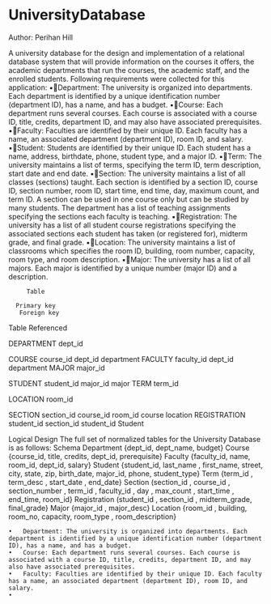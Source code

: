 # UniversityDatabase

Author: Perihan Hill 

A university database for the design and implementation of a relational database system that will provide information on the courses it offers, the academic departments that run the courses, the academic staff, and the enrolled students. 
Following requirements were collected for this application: 
▪Department: The university is organized into departments. Each department is identified by a unique identification number (department ID), has a name, and has a budget. 
▪Course: Each department runs several courses. Each course is associated with a course ID, title, credits, department ID, and may also have associated prerequisites. 
▪Faculty: Faculties are identified by their unique ID. Each faculty has a name, an associated department (department ID), room ID, and salary. 
▪Student: Students are identified by their unique ID. Each student has a name, address, birthdate, phone, student type, and a major ID. 
▪Term: The university maintains a list of terms, specifying the term ID, term description, start date and end date. 
▪Section: The university maintains a list of all classes (sections) taught. Each section is identified by a section ID, course ID, section number, room ID, start time, end time, day, maximum count, and term ID. A section can be used in one course only but can be studied by many students. The department has a list of teaching assignments specifying the sections each faculty is teaching. 
▪Registration: The university has a list of all student course registrations specifying the associated sections each student has taken (or registered for), midterm grade, and final grade. 
▪Location: The university maintains a list of classrooms which specifies the room ID, building, room number, capacity, room type, and room description. 
▪Major: The university has a list of all majors. Each major is identified by a unique number (major ID) and a description. 



         Table  

      Primary key 
       Foreign key 
Table  Referenced 

DEPARTMENT
dept_id


COURSE
course_id
dept_id
department
FACULTY
faculty_id
dept_id
department
MAJOR
major_id


STUDENT
student_id
major_id
major
TERM
term_id


LOCATION
room_id


SECTION
section_id
course_id
room_id
course
location
REGISTRATION
student_id
section_id
student_id
Student 


Logical Design 
The full set of normalized tables for the University Database is as follows: 
Schema 
Department {dept_id, dept_name, budget} 
Course {course_id, title, credits, dept_id, prerequisite} 
Faculty {faculty_id, name, room_id, dept_id, salary} 
Student {student_id, last_name , first_name, street, city, state, zip, birth_date, major_id, phone, student_type} 
Term {term_id , term_desc , start_date , end_date} 
Section (section_id , course_id , section_number , term_id , faculty_id , day , max_count , start_time , end_time, room_id} 
Registration (student_id , section_id , midterm_grade, final_grade} 
Major {major_id , major_desc} 
Location {room_id , building, room_no, capacity, room_type , room_description}



	•	Department: The university is organized into departments. Each department is identified by a unique identification number (department ID), has a name, and has a budget. 
	•	Course: Each department runs several courses. Each course is associated with a course ID, title, credits, department ID, and may also have associated prerequisites. 
	•	Faculty: Faculties are identified by their unique ID. Each faculty has a name, an associated department (department ID), room ID, and salary. 
	•	

